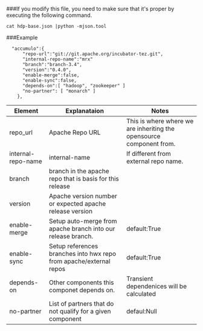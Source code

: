 ###If you modify this file, you need to make sure that it's proper by executing the following command.

```
cat hdp-base.json |python -mjson.tool
```
###Example

```
  "accumulo":{
      "repo-url":"git://git.apache.org/incubator-tez.git",
      "internal-repo-name":"mrx"
      "branch":"branch-3.4",
      "version":"0.4.0",
      "enable-merge":false,
      "enable-sync":false,
      "depends-on":[ "hadoop", "zookeeper" ]
      "no-partner": [ "monarch" ]
    },  
```


Element| Explanataion |Notes|
------------- | -------------|----------|
repo_url | Apache Repo URL | This is where where we are inheriting the opensource component from.
internal-repo-name| internal-name | If different from external repo name.
branch   | branch in the apache repo  that is basis for this release|
version  | Apache version number or expected apache release version |
enable-merge | Setup auto-merge from apache branch into our release branch.| default:True
enable-sync|Setup references branches into hwx repo from apache/external repos|default:True
depends-on | Other components this componet depends on. | Transient dependenices will be calculated
no-partner | List of partners that do not qualify for a given component | defaul:Null

